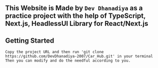 ## This Website is Made by `Dev Dhanadiya` as a practice project with the help of TypeScript, Next.js, HeadlessUI Library for React/Next.js

## Getting Started

```
Copy the project URL and then run 'git clone https://github.com/DevDhanadiya-2007/Car_Hub.git' in your terminal
Then you can modify and do the needful according to you.
```
